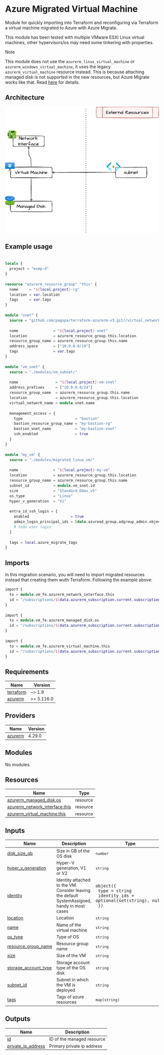 # Azure Migrated Virtual Machine

Module for quickly importing into Terraform and reconfiguring via
Terraform a virtual machine migrated to Azure with Azure Migrate.

This module has been tested with multiple VMware ESXI Linux virtual
machines, other hypervisors/os may need some tinkering with
properties.

> [!NOTE] 
> This module does not use the `azurerm_linux_virtual_machine`
> or `azurerm_windows_virtual_machine`, it uses the legacy
> `azurerm_virtual_machine` resource instead. This is because
> attaching managed disk is not supported in the new resources, but
> Azure Migrate works like that. Read
> [here](https://github.com/hashicorp/terraform-provider-azurerm/issues/7269#issuecomment-641737978)
> for details.

## Architecture

![architecture](./docs/module-arch.drawio.png)

## Example usage

```terraform

locals {
  project = "exmp-d"
}

resource "azurerm_resource_group" "this" {
  name     = "${local.project}-rg"
  location = var.location
  tags     = var.tags
}

module "vnet" {
  source = "github.com/pagopa/terraform-azurerm-v3.git//virtual_network?ref=v8.44.3"

  name                = "${local.project}-vnet"
  location            = azurerm_resource_group.this.location
  resource_group_name = azurerm_resource_group.this.name
  address_space       = ["10.0.0.0/18"]
  tags                = var.tags
}

module "vm_snet" {
  source = "./modules/vm_subnet/"

  name                 = "${local.project}-vm-snet"
  address_prefixes     = ["10.0.0.0/24"]
  resource_group_name  = azurerm_resource_group.this.name
  location             = azurerm_resource_group.this.location
  virtual_network_name = module.vnet.name

  management_access = {
    type                        = "bastion"
    bastion_resource_group_name = "my-bastion-rg"
    bastion_vnet_name           = "my-bastion-vnet"
    ssh_enabled                 = true
  }
}

module "my_vm" {
  source = "./modules/migrated_linux_vm/"

  name                = "${local.project}-my-vm"
  location            = azurerm_resource_group.this.location
  resource_group_name = azurerm_resource_group.this.name
  subnet_id           = module.vm_snet.id
  size                = "Standard_D4as_v5"
  os_type             = "Linux"
  hyper_v_generation  = "V1"

  entra_id_ssh_login = {
    enabled                   = true
    admin_login_principal_ids = [data.azuread_group.adgroup_admin.object_id]
    # todo user login
  }

  tags = local.azure_migrate_tags
}
```

## Imports

In this migration scenario, you will need to import migrated resources
instead that creating them wuth Terraform. Following the example
above:

```terraform
import {
  to = module.vm_fe.azurerm_network_interface.this
  id = "/subscriptions/${data.azurerm_subscription.current.subscription_id}/resourceGroups/${local.project}-rg/providers/Microsoft.Network/networkInterfaces/nic-${local.project}-fe-vm-00"
}

import {
  to = module.vm_fe.azurerm_managed_disk.os
  id = "/subscriptions/${data.azurerm_subscription.current.subscription_id}/resourceGroups/${local.project}-rg/providers/Microsoft.Compute/disks/${local.project}-my-vm-OSdisk-00"
}

import {
  to = module.vm_fe.azurerm_virtual_machine.this
  id = "/subscriptions/${data.azurerm_subscription.current.subscription_id}/resourceGroups/${local.project}-rg/providers/Microsoft.Compute/virtualMachines/${local.project}-my-vm"
}

```

<!-- markdownlint-disable -->
<!-- BEGIN_TF_DOCS -->
## Requirements

| Name | Version |
|------|---------|
| <a name="requirement_terraform"></a> [terraform](#requirement\_terraform) | ~> 1.9 |
| <a name="requirement_azurerm"></a> [azurerm](#requirement\_azurerm) | >= 3.116.0 |

## Providers

| Name | Version |
|------|---------|
| <a name="provider_azurerm"></a> [azurerm](#provider\_azurerm) | 4.29.0 |

## Modules

No modules.

## Resources

| Name | Type |
|------|------|
| [azurerm_managed_disk.os](https://registry.terraform.io/providers/hashicorp/azurerm/latest/docs/resources/managed_disk) | resource |
| [azurerm_network_interface.this](https://registry.terraform.io/providers/hashicorp/azurerm/latest/docs/resources/network_interface) | resource |
| [azurerm_virtual_machine.this](https://registry.terraform.io/providers/hashicorp/azurerm/latest/docs/resources/virtual_machine) | resource |

## Inputs

| Name | Description | Type | Default | Required |
|------|-------------|------|---------|:--------:|
| <a name="input_disk_size_gb"></a> [disk\_size\_gb](#input\_disk\_size\_gb) | Size in GB of the OS disk | `number` | n/a | yes |
| <a name="input_hyper_v_generation"></a> [hyper\_v\_generation](#input\_hyper\_v\_generation) | Hyper-V generation, V1 or V2 | `string` | n/a | yes |
| <a name="input_identity"></a> [identity](#input\_identity) | Identity attached to the VM. Consider leaving the default SystemAssigned, handy in most cases | <pre>object({<br/>    type         = string<br/>    identity_ids = optional(set(string), null)<br/>  })</pre> | <pre>{<br/>  "identity_ids": null,<br/>  "type": "SystemAssigned"<br/>}</pre> | no |
| <a name="input_location"></a> [location](#input\_location) | Location | `string` | n/a | yes |
| <a name="input_name"></a> [name](#input\_name) | Name of the virtual machine | `string` | n/a | yes |
| <a name="input_os_type"></a> [os\_type](#input\_os\_type) | Type of OS | `string` | n/a | yes |
| <a name="input_resource_group_name"></a> [resource\_group\_name](#input\_resource\_group\_name) | Resource group name | `string` | n/a | yes |
| <a name="input_size"></a> [size](#input\_size) | Size of the VM | `string` | n/a | yes |
| <a name="input_storage_account_type"></a> [storage\_account\_type](#input\_storage\_account\_type) | Storage account type of the OS disk | `string` | `"StandardSSD_LRS"` | no |
| <a name="input_subnet_id"></a> [subnet\_id](#input\_subnet\_id) | Subnet in which the VM is deployed | `string` | n/a | yes |
| <a name="input_tags"></a> [tags](#input\_tags) | Tags of azure resources | `map(string)` | `{}` | no |

## Outputs

| Name | Description |
|------|-------------|
| <a name="output_id"></a> [id](#output\_id) | ID of the managed resource |
| <a name="output_private_ip_address"></a> [private\_ip\_address](#output\_private\_ip\_address) | Primary private ip address |
<!-- END_TF_DOCS -->
